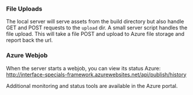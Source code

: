 ### File Uploads
The local server will serve assets from the build directory but also handle GET and POST requests to the `upload` dir.
A small server script handles the file upload. This will take a file POST and upload to Azure file storage and report back the url.

### Azure Webjob 
When the server starts a webjob, you can view its status Azure:
http://interface-specials-framework.azurewebsites.net/api/publish/history

Additional monitoring and status tools are available in the Azure portal.